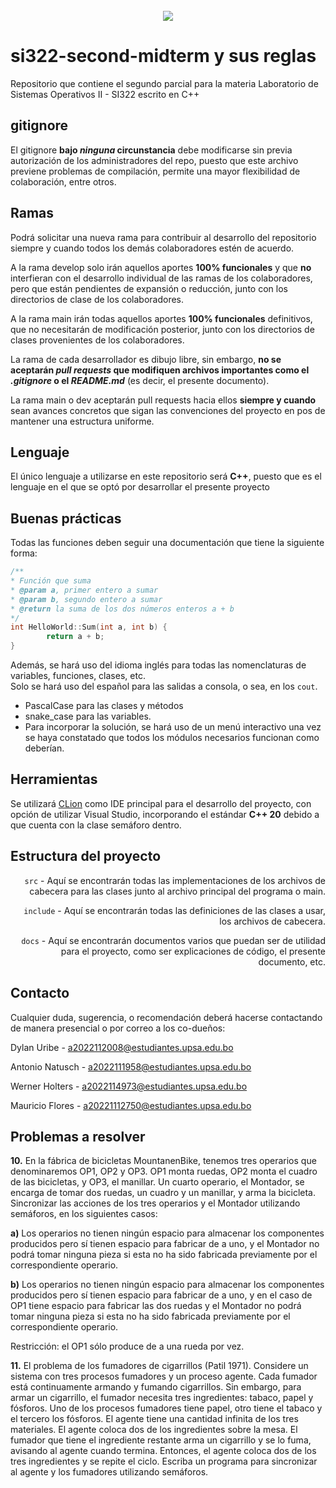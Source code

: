 
<br />
<div align ="center">
  <a href="https://virtual.upsa.edu.bo/">
    <img src ="https://virtual.upsa.edu.bo/pluginfile.php/1/theme_lambda/logo/1708129513/logo%20UPSA-universidad-03.png">
  </a>
</div>

# si322-second-midterm y sus reglas
Repositorio que contiene el segundo parcial para la materia Laboratorio de Sistemas Operativos II - SI322 escrito en C++

## gitignore
El gitignore **bajo _ninguna_ circunstancia** debe modificarse sin previa autorización de los administradores del repo,
puesto que este archivo previene problemas de compilación, permite una mayor flexibilidad de colaboración,
entre otros.

## Ramas 
Podrá solicitar una nueva rama para contribuir al desarrollo del repositorio siempre
y cuando todos los demás colaboradores estén de acuerdo.

A la rama develop solo irán aquellos aportes **100% funcionales** y que **no** interfieran con el desarrollo
individual de las ramas de los colaboradores, pero que están pendientes de expansión o reducción, junto
con los directorios de clase de los colaboradores.

A la rama main irán todas aquellos aportes **100% funcionales** definitivos, que no necesitarán de 
modificación posterior, junto con los directorios de clases provenientes de los colaboradores.

La rama de cada desarrollador es dibujo libre, sin embargo, **no se aceptarán _pull requests_ que modifiquen
archivos importantes como el _.gitignore_ o el _README.md_** (es decir, el presente documento).

La rama main o dev aceptarán pull requests hacia ellos **siempre y cuando** sean avances concretos que sigan las convenciones del proyecto en pos de mantener una estructura uniforme.


## Lenguaje
El único lenguaje a utilizarse en este repositorio será **C++**, puesto que es el lenguaje
en el que se optó por desarrollar el presente proyecto

## Buenas prácticas
Todas las funciones deben seguir una documentación que tiene la siguiente forma:
```cpp
/**
* Función que suma
* @param a, primer entero a sumar
* @param b, segundo entero a sumar
* @return la suma de los dos números enteros a + b
*/
int HelloWorld::Sum(int a, int b) {
        return a + b;
}
```
Además, se hará uso del idioma inglés para todas las nomenclaturas de variables, funciones, clases, etc.\
Solo se hará uso del español para las salidas a consola, o sea, en los <code>cout</code>.
* PascalCase para las clases y métodos
* snake_case para las variables.
* Para incorporar la solución, se hará uso de un menú interactivo una vez se haya constatado que todos los módulos
necesarios funcionan como deberían.
## Herramientas
Se utilizará <a href="https://www.jetbrains.com/clion/download/#section=windows">CLion</a> como IDE principal para el desarrollo del proyecto, con opción de utilizar Visual Studio, incorporando el estándar **C++ 20** debido a que cuenta con la clase semáforo dentro.

## Estructura del proyecto
<div style="text-align: right"><code>src</code>   - Aquí se encontrarán todas las implementaciones de los archivos de cabecera para las clases junto al archivo principal del programa o main.

<code>include</code>   - Aquí se encontrarán todas las definiciones de las clases a usar, los archivos de cabecera.

<code>docs</code>   - Aquí se encontrarán documentos varios que puedan ser de utilidad para el proyecto, como ser explicaciones de código, el presente documento, etc.
</div>

## Contacto
Cualquier duda, sugerencia, o recomendación deberá hacerse contactando de manera presencial o por correo
a los co-dueños:

Dylan Uribe - a2022112008@estudiantes.upsa.edu.bo

Antonio Natusch - a2022111958@estudiantes.upsa.edu.bo

Werner Holters - a2022114973@estudiantes.upsa.edu.bo

Mauricio Flores - a20221112750@estudiantes.upsa.edu.bo

## Problemas a resolver

**10.** En la fábrica de bicicletas MountanenBike, tenemos tres operarios que denominaremos OP1, OP2 y OP3. OP1 monta ruedas, OP2 monta el cuadro de las bicicletas, y OP3, el manillar. Un cuarto operario, el Montador, se encarga de tomar dos ruedas, un cuadro y un manillar, y arma la bicicleta. Sincronizar las acciones de los tres operarios y el Montador utilizando semáforos, en los siguientes casos:

**a)** Los operarios no tienen ningún espacio para almacenar los componentes producidos pero sí tienen espacio para fabricar de a uno, y el Montador no podrá tomar ninguna pieza si esta no ha sido fabricada previamente por el correspondiente operario.

**b)** Los operarios no tienen ningún espacio para almacenar los componentes producidos pero sí tienen espacio para fabricar de a uno, y en el caso de OP1 tiene espacio para fabricar las dos ruedas y el Montador no podrá tomar ninguna pieza si esta no ha sido fabricada previamente por el correspondiente operario.

Restricción: el OP1 sólo produce de a una rueda por vez.

**11.** El problema de los fumadores de cigarrillos (Patil 1971). Considere un sistema con tres procesos fumadores y un proceso agente. Cada fumador está continuamente armando y fumando cigarrillos. Sin embargo, para armar un cigarrillo, el fumador necesita tres ingredientes: tabaco, papel y fósforos. Uno de los procesos fumadores tiene papel, otro tiene el tabaco y el tercero los fósforos. El agente tiene una cantidad infinita de los tres materiales. El agente coloca dos de los ingredientes sobre la mesa. El fumador que tiene el ingrediente restante arma un cigarrillo y se lo fuma, avisando al agente cuando termina. Entonces, el agente coloca dos de los tres ingredientes y se repite el ciclo. Escriba un programa para sincronizar al agente y los fumadores utilizando semáforos.

